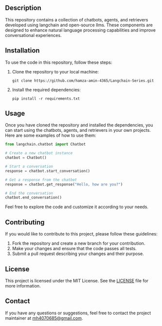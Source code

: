 ## Description

This repository contains a collection of chatbots, agents, and retrievers developed using langchain and open-source llms. These components are designed to enhance natural language processing capabilities and improve conversational experiences.

## Installation

To use the code in this repository, follow these steps:

1. Clone the repository to your local machine:

    ```shell
    git clone https://github.com/hamza-amin-4365/Langchain-Series.git
    ```

2. Install the required dependencies:

    ```shell
    pip install -r requirements.txt
    ```

## Usage

Once you have cloned the repository and installed the dependencies, you can start using the chatbots, agents, and retrievers in your own projects. Here are some examples of how to use them:

```python
from langchain.chatbot import Chatbot

# Create a new chatbot instance
chatbot = Chatbot()

# Start a conversation
response = chatbot.start_conversation()

# Get a response from the chatbot
response = chatbot.get_response("Hello, how are you?")

# End the conversation
chatbot.end_conversation()
```

Feel free to explore the code and customize it according to your needs.

## Contributing

If you would like to contribute to this project, please follow these guidelines:

1. Fork the repository and create a new branch for your contribution.
2. Make your changes and ensure that the code passes all tests.
3. Submit a pull request describing your changes and their purpose.

## License

This project is licensed under the MIT License. See the [LICENSE](LICENSE) file for more information.

## Contact

If you have any questions or suggestions, feel free to contact the project maintainer at [mh4070685@gmail.com](mailto:mh4070685@gmail.com).
